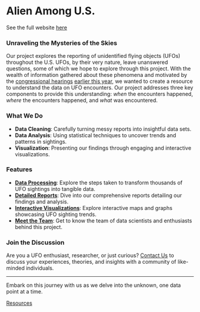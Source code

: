 
# Alien Among U.S.

See the full website [here](https://nishalingam.github.io/p8105_final-project/)

### Unraveling the Mysteries of the Skies
Our project explores the reporting of unidentified flying objects (UFOs) throughout the U.S. UFOs, by their very nature, leave unanswered questions, some of which we hope to explore through this project. With the wealth of information gathered about these phenomena and motivated by the [congressional hearings](https://www.cnn.com/2023/07/26/politics/ufo-house-hearing-congress/index.html) [earlier this year](https://www.pbs.org/newshour/politics/analysis-whistleblower-testimonies-did-not-change-our-basic-understanding-of-ufos), we wanted to create a resource to understand the data on UFO encounters. Our project addresses three key components to provide this understanding: *when* the encounters happened, *where* the encounters happened, and *what* was encountered.


### What We Do

- **Data Cleaning**: Carefully turning messy reports into insightful data sets.
- **Data Analysis**: Using statistical techniques to uncover trends and patterns in sightings.
- **Visualization**: Presenting our findings through engaging and interactive visualizations.

### Features

- [**Data Processing**](data_processing.html): Explore the steps taken to transform thousands of UFO sightings into tangible data.
- [**Detailed Reports**](report.html): Dive into our comprehensive reports detailing our findings and analysis.
- [**Interactive Visualizations**](shiny_dashboard.html): Explore interactive maps and graphs showcasing UFO sighting trends.
- [**Meet the Team**](about_us.html): Get to know the team of data scientists and enthusiasts behind this project.

### Join the Discussion

Are you a UFO enthusiast, researcher, or just curious? [Contact Us](xz3173@cumc.columbia.edu) to discuss your experiences, theories, and insights with a community of like-minded individuals.

---

Embark on this journey with us as we delve into the unknown, one data point at a time.

[Resources](https://nuforc.org/)




